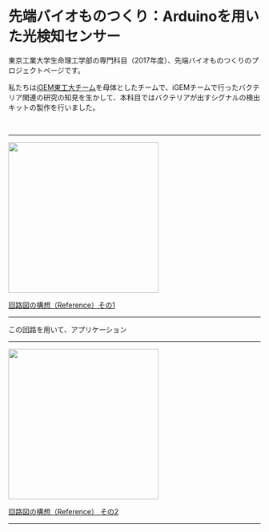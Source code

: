 # 先端バイオものつくり：Arduinoを用いた光検知センサー

<p>東京工業大学生命理工学部の専門科目（2017年度）、先端バイオものつくりのプロジェクトページです。</p>
<p>私たちは<a href="http://2017.igem.org/Team:TokyoTech">iGEM東工大チーム</a>を母体としたチームで、iGEMチームで行ったバクテリア関連の研究の知見を生かして、本科目ではバクテリアが出すシグナルの検出キットの製作を行いました。</p>
<br>
<hr>

<img src="https://cdn.sparkfun.com/assets/learn_tutorials/5/1/2/example_circuit_schem.png" width=300px>
<p><a href="https://cdn.sparkfun.com/assets/learn_tutorials/5/1/2/example_circuit_schem.png">回路図の構想（Reference）その1</a></p>

<hr>

<p>
この回路を用いて、アプリケーション
</p>

<hr>

<img src="https://cdn.sparkfun.com/assets/learn_tutorials/5/1/2/example_circuit_bb.png" width=300px>
<p><a href="https://cdn.sparkfun.com/assets/learn_tutorials/5/1/2/example_circuit_bb.png">回路図の構想（Reference） その2</a></p>

<hr>
                                                                                                   
